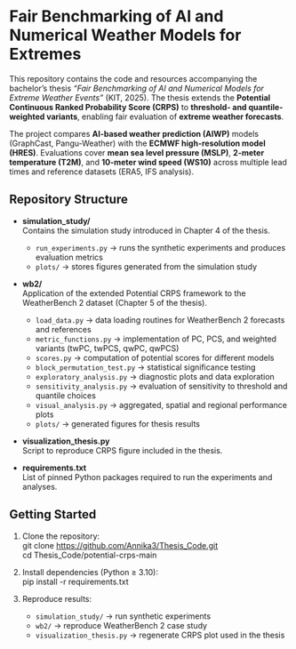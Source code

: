 # Fair Benchmarking of AI and Numerical Weather Models for Extremes  

This repository contains the code and resources accompanying the bachelor’s thesis *“Fair Benchmarking of AI and Numerical Models for Extreme Weather Events”* (KIT, 2025). The thesis extends the **Potential Continuous Ranked Probability Score (CRPS)** to **threshold- and quantile-weighted variants**, enabling fair evaluation of **extreme weather forecasts**.  

The project compares **AI-based weather prediction (AIWP)** models (GraphCast, Pangu-Weather) with the **ECMWF high-resolution model (HRES)**. Evaluations cover **mean sea level pressure (MSLP)**, **2-meter temperature (T2M)**, and **10-meter wind speed (WS10)** across multiple lead times and reference datasets (ERA5, IFS analysis).  


## Repository Structure  

- **simulation_study/**  
  Contains the simulation study introduced in Chapter 4 of the thesis.  
  - `run_experiments.py` → runs the synthetic experiments and produces evaluation metrics  
  - `plots/` → stores figures generated from the simulation study  

- **wb2/**  
  Application of the extended Potential CRPS framework to the WeatherBench 2 dataset (Chapter 5 of the thesis).  
  - `load_data.py` → data loading routines for WeatherBench 2 forecasts and references  
  - `metric_functions.py` → implementation of PC, PCS, and weighted variants (twPC, twPCS, qwPC, qwPCS)  
  - `scores.py` → computation of potential scores for different models  
  - `block_permutation_test.py` → statistical significance testing 
  - `exploratory_analysis.py` → diagnostic plots and data exploration  
  - `sensitivity_analysis.py` → evaluation of sensitivity to threshold and quantile choices  
  - `visual_analysis.py` → aggregated, spatial and regional performance plots
  - `plots/` → generated figures for thesis results  

- **visualization_thesis.py**  
  Script to reproduce CRPS figure included in the thesis.  

- **requirements.txt**  
  List of pinned Python packages required to run the experiments and analyses.  


## Getting Started
1. Clone the repository:  
   git clone https://github.com/Annika3/Thesis_Code.git  
   cd Thesis_Code/potential-crps-main  

2. Install dependencies (Python ≥ 3.10):  
   pip install -r requirements.txt  

3. Reproduce results:  
   - `simulation_study/` → run synthetic experiments  
   - `wb2/` → reproduce WeatherBench 2 case study  
   - `visualization_thesis.py` → regenerate CRPS plot used in the thesis  
